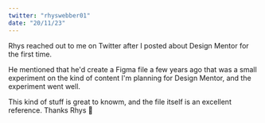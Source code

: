 ```yaml
---
twitter: "rhyswebber01"
date: "20/11/23"
---
```


Rhys reached out to me on Twitter after I posted about Design Mentor for the first time.

He mentioned that he'd create a Figma file a few years ago that was a small experiment on the kind of content I'm planning for Design Mentor, and the experiment went well.

This kind of stuff is great to knowm, and the file itself is an excellent reference. Thanks Rhys 🫡
